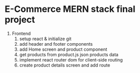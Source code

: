 # E-Commerce MERN stack final project

1. Frontend
   1. setup react & initialize git
   2. add header and footer components
   3. add Home screen and product component
   4. get products from product.js json products data
   5. implement react router dom for client-side routing
   6. create product details screen and add route

